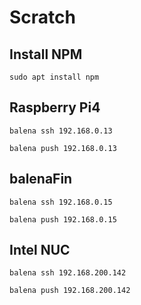 # Scratch

## Install NPM

```console
sudo apt install npm
```

## Raspberry Pi4

```console
balena ssh 192.168.0.13

balena push 192.168.0.13
```

## balenaFin

```console
balena ssh 192.168.0.15

balena push 192.168.0.15
```

## Intel NUC

```console
balena ssh 192.168.200.142

balena push 192.168.200.142
```